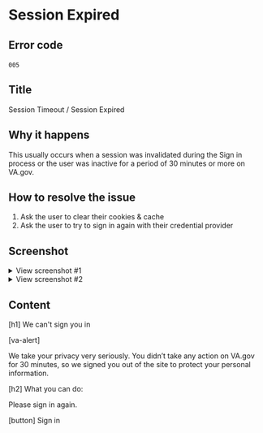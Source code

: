 # Session Expired

## Error code
`005`

## Title
Session Timeout / Session Expired

## Why it happens
This usually occurs when a session was invalidated during the Sign in process or the user was inactive for a period of 30 minutes or more on VA.gov.

## How to resolve the issue

1. Ask the user to clear their cookies & cache
2. Ask the user to try to sign in again with their credential provider

## Screenshot
<details>
  <summary>View screenshot #1</summary>
  <img src="./screenshots/005-a.png" />
</details>
<details>
  <summary>View screenshot #2</summary>
  <img src="./screenshots/005-b.png" />
</details>

## Content

[h1] We can't sign you in

[va-alert]

We take your privacy very seriously. You didn’t take any action on VA.gov for 30 minutes, so we signed you out of the site to protect your personal information.

[h2] What you can do:

Please sign in again.

[button] Sign in
